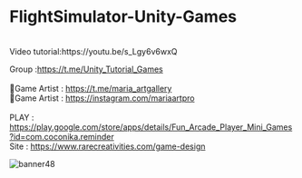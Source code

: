 # FlightSimulator-Unity-Games
<br />
Video tutorial:https://youtu.be/s_Lgy6v6wxQ <br />

Group :https://t.me/Unity_Tutorial_Games<br /><br />
🎨Game Artist : https://t.me/maria_artgallery<br />
🎨Game Artist : https://instagram.com/mariaartpro  <br /><br />
PLAY : https://play.google.com/store/apps/details/Fun_Arcade_Player_Mini_Games?id=com.coconika.reminder<br />
Site : https://www.rarecreativities.com/game-design <br />


![banner48](https://user-images.githubusercontent.com/83016119/221434549-561c037e-ecb0-4f3c-92a0-914be5d3bf05.png)
